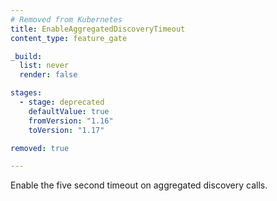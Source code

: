 ```yaml
---
# Removed from Kubernetes
title: EnableAggregatedDiscoveryTimeout
content_type: feature_gate

_build:
  list: never
  render: false

stages:
  - stage: deprecated
    defaultValue: true
    fromVersion: "1.16"
    toVersion: "1.17"

removed: true  

---
```

Enable the five second
timeout on aggregated discovery calls.
